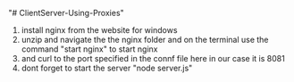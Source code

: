 "# ClientServer-Using-Proxies" 

1. install nginx from the website for windows
2. unzip and navigate the the nginx folder and on the terminal use the command "start nginx" to start nginx
3. and curl to the port specified in the connf file here in our case it is 8081 
4. dont forget to start the server "node server.js"
